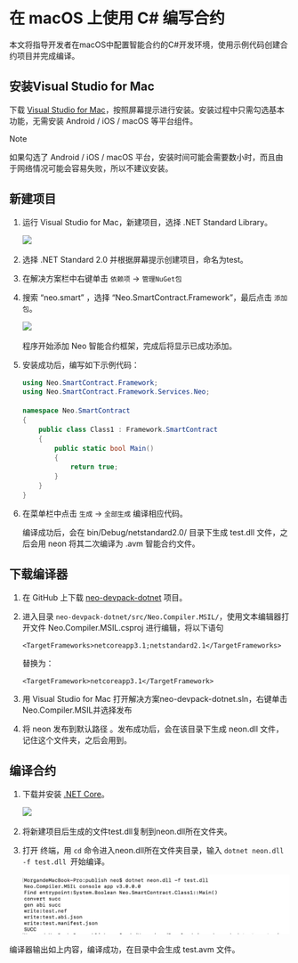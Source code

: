 # 在 macOS 上使用 C# 编写合约

本文将指导开发者在macOS中配置智能合约的C#开发环境，使用示例代码创建合约项目并完成编译。

## 安装Visual Studio for Mac 

下载 [Visual Studio for Mac](https://www.visualstudio.com/zh-hans/vs/visual-studio-mac/)，按照屏幕提示进行安装。安装过程中只需勾选基本功能，无需安装 Android / iOS / macOS 等平台组件。

> [!Note]
>
> 如果勾选了 Android / iOS / macOS 平台，安装时间可能会需要数小时，而且由于网络情况可能会容易失败，所以不建议安装。

## 新建项目

1. 运行 Visual Studio for Mac，新建项目，选择 .NET Standard Library。

   ![](../assets/mac4.png)

3. 选择 .NET Standard 2.0 并根据屏幕提示创建项目，命名为test。

3. 在解决方案栏中右键单击 `依赖项` -> `管理NuGet包`

4. 搜索 “neo.smart” ，选择 “Neo.SmartContract.Framework”，最后点击 `添加包`。

   ![](../assets/mac5.jpg)

   程序开始添加 Neo 智能合约框架，完成后将显示已成功添加。

5. 安装成功后，编写如下示例代码：

   ```c#
   using Neo.SmartContract.Framework;
   using Neo.SmartContract.Framework.Services.Neo;
   
   namespace Neo.SmartContract
   {
       public class Class1 : Framework.SmartContract
       {
           public static bool Main()
           {
               return true;
           }
       }
   }
   ```

6. 在菜单栏中点击 `生成` -> `全部生成` 编译相应代码。

   编译成功后，会在 bin/Debug/netstandard2.0/ 目录下生成 test.dll 文件，之后会用 neon 将其二次编译为 .avm 智能合约文件。


## 下载编译器

1. 在 GitHub 上下载 [neo-devpack-dotnet](https://github.com/neo-project/neo-devpack-dotnet) 项目。

2. 进入目录 `neo-devpack-dotnet/src/Neo.Compiler.MSIL/`，使用文本编辑器打开文件 Neo.Compiler.MSIL.csproj 进行编辑，将以下语句

   ```
   <TargetFrameworks>netcoreapp3.1;netstandard2.1</TargetFrameworks>
   ```

   替换为：

   ```
   <TargetFramework>netcoreapp3.1</TargetFramework>
   ```

3. 用 Visual Studio for Mac 打开解决方案neo-devpack-dotnet.sln，右键单击Neo.Compiler.MSIL并选择发布

4. 将 neon 发布到默认路径 。发布成功后，会在该目录下生成 neon.dll 文件，记住这个文件夹，之后会用到。



## 编译合约

1. 下载并安装  [.NET Core](https://www.microsoft.com/net/download/macos )。


   ![](../assets/mac8.jpg)

2. 将新建项目后生成的文件test.dll复制到neon.dll所在文件夹。

3. 打开 终端，用 `cd` 命令进入neon.dll所在文件夹目录，输入 `dotnet neon.dll -f test.dll `开始编译。

   ![](../assets/mac0.jpg)


编译器输出如上内容，编译成功，在目录中会生成 test.avm 文件。
